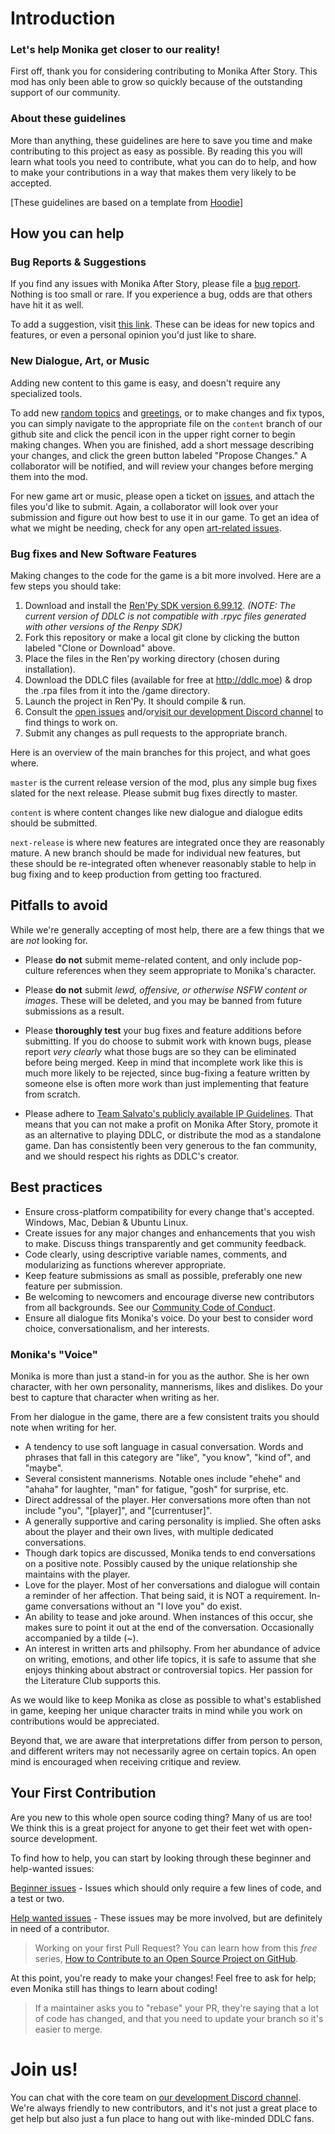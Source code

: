 # Introduction

### Let's help Monika get closer to our reality!

First off, thank you for considering contributing to Monika After Story. This mod has only been able to grow so quickly because of the outstanding support of our community.

### About these guidelines

More than anything, these guidelines are here to save you time and make contributing to this project as easy as possible. By reading this you will learn what tools you need to contribute, what you can do to help, and how to make your contributions in a way that makes them very likely to be accepted. 

[These guidelines are based on a template from [Hoodie](https://github.com/hoodiehq/hoodie/blob/master/CONTRIBUTING.md)]

## How you can help

### Bug Reports & Suggestions
If you find any issues with Monika After Story, please file a [bug report](https://github.com/Backdash/MonikaModDev/issues/new?labels=bug&body=Describe%20bug%20and%20steps%20for%20reproduction%20here&title=%5BBug%5D%20-%20). Nothing is too small or rare. If you experience a bug, odds are that others have hit it as well.

To add a suggestion, visit [this link](https://github.com/Backdash/MonikaModDev/issues/new?labels=suggestion&body=Your%20suggestion%20goes%20here&title=%5BSuggestion%5D%20-%20). These can be ideas for new topics and features, or even a personal opinion you'd just like to share.

### New Dialogue, Art, or Music
Adding new content to this game is easy, and doesn't require any specialized tools.

To add new [random topics](https://github.com/Backdash/MonikaModDev/blob/content/Monika%20After%20Story/game/script-topics.rpy) and [greetings](https://github.com/Backdash/MonikaModDev/blob/content/Monika%20After%20Story/game/script-greetings.rpy), or to make changes and fix typos, you can simply navigate to the appropriate file on the `content` branch of our github site and click the pencil icon in the upper right corner to begin making changes. When you are finished, add a short message describing your changes, and click the green button labeled "Propose Changes." A collaborator will be notified, and will review your changes before merging them into the mod.

For new game art or music, please open a ticket on [issues](https://github.com/Backdash/MonikaModDev/issues), and attach the files you'd like to submit. Again, a collaborator will look over your submission and figure out how best to use it in our game. To get an idea of what we might be needing, check for any open [art-related issues](https://github.com/Backdash/MonikaModDev/issues?q=is%3Aissue+is%3Aopen+label%3Aart).

 ### Bug fixes and New Software Features
 Making changes to the code for the game is a bit more involved. Here are a few steps you should take:

1. Download and install the [Ren'Py SDK version 6.99.12](https://www.renpy.org/release/6.99.12). *(NOTE: The current version of DDLC is not compatible with .rpyc files generated with other versions of the Renpy SDK)*
2. Fork this repository or make a local git clone by clicking the button labeled "Clone or Download" above.
3. Place the files in the Ren'py working directory (chosen during installation).
4. Download the DDLC files (available for free at http://ddlc.moe) & drop the .rpa files from it into the /game directory.
5. Launch the project in Ren'Py. It should compile & run.
6. Consult the [open issues](https://github.com/Backdash/MonikaModDev/issues) and/or[visit our development Discord channel](https://discord.gg/MRKPk4) to find things to work on.
7. Submit any changes as pull requests to the appropriate branch.

Here is an overview of the main branches for this project, and what goes where.

`master` is the current release version of the mod, plus any simple bug fixes slated for the next release. Please submit bug fixes directly to master.

`content` is where content changes like new dialogue and dialogue edits should be submitted.

`next-release` is where new features are integrated once they are reasonably mature. A new branch should be made for individual new features, but these should be re-integrated often whenever reasonably stable to help in bug fixing and to keep production from getting too fractured.

## Pitfalls to avoid

While we're generally accepting of most help, there are a few things that we are *not* looking for.

* Please **do not** submit meme-related content, and only include pop-culture references when they seem appropriate to Monika's character.

* Please **do not** submit *lewd, offensive, or otherwise NSFW content or images*. These will be deleted, and you may be banned from future submissions as a result.

* Please **thoroughly test** your bug fixes and feature additions before submitting. If you do choose to submit work with known bugs, please report *very clearly* what those bugs are so they can be eliminated before being merged. Keep in mind that incomplete work like this is much more likely to be rejected, since bug-fixing a feature written by someone else is often more work than just implementing that feature from scratch.

* Please adhere to [Team Salvato's publicly available IP Guidelines](http://teamsalvato.com/ip-guidelines/). That means that you can not make a profit on Monika After Story, promote it as an alternative to playing DDLC, or distribute the mod as a standalone game. Dan has consistently been very generous to the fan community, and we should respect his rights as DDLC's creator.

## Best practices
* Ensure cross-platform compatibility for every change that's accepted. Windows, Mac, Debian & Ubuntu Linux.
* Create issues for any major changes and enhancements that you wish to make. Discuss things transparently and get community feedback.
* Code clearly, using descriptive variable names, comments, and modularizing as functions wherever appropriate.
* Keep feature submissions as small as possible, preferably one new feature per submission.
* Be welcoming to newcomers and encourage diverse new contributors from all backgrounds. See our [Community Code of Conduct](https://github.com/Backdash/MonikaModDev/blob/master/CODE_OF_CONDUCT.md).
* Ensure all dialogue fits Monika's voice. Do your best to consider word choice, conversationalism, and her interests.

### Monika's "Voice"

Monika is more than just a stand-in for you as the author. She is her own character, with her own personality, mannerisms, likes and dislikes. Do your best to capture that character when writing as her.

From her dialogue in the game, there are a few consistent traits you should note when writing for her.

* A tendency to use soft language in casual conversation. Words and phrases that fall in this category are "like", "you know", "kind of", and "maybe".
* Several consistent mannerisms. Notable ones include "ehehe" and "ahaha" for laughter, "man" for fatigue, "gosh" for surprise, etc.
* Direct addressal of the player. Her conversations more often than not include "you", "[player]", and "[currentuser]".
* A generally supportive and caring personality is implied. She often asks about the player and their own lives, with multiple dedicated conversations.
* Though dark topics are discussed, Monika tends to end conversations on a positive note. Possibly caused by the unique relationship she maintains with the player.
* Love for the player. Most of her conversations and dialogue will contain a reminder of her affection. That being said, it is NOT a requirement. In-game conversations without an "I love you" do exist.
* An ability to tease and joke around. When instances of this occur, she makes sure to point it out at the end of the conversation. Occasionally accompanied by a tilde (~).
* An interest in written arts and philsophy. From her abundance of advice on writing, emotions, and other life topics, it is safe to assume that she enjoys thinking about abstract or controversial topics. Her passion for the Literature Club supports this.

As we would like to keep Monika as close as possible to what's established in game, keeping her unique character traits in mind while you work on contributions would be appreciated.

Beyond that, we are aware that interpretations differ from person to person, and different writers may not necessarily agree on certain topics. An open mind is encouraged when receiving critique and review.

## Your First Contribution

Are you new to this whole open source coding thing? Many of us are too! We think this is a great project for anyone to get their feet wet with open-source development.

To find how to help, you can start by looking through these beginner and help-wanted issues:

[Beginner issues](https://github.com/Backdash/MonikaModDev/issues?q=is%3Aissue+is%3Aopen+label%3A%22good+first+issue%22) - Issues which should only require a few lines of code, and a test or two.

[Help wanted issues](https://github.com/Backdash/MonikaModDev/issues?q=is%3Aissue+is%3Aopen+label%3A%22help+wanted%22) - These issues may be more involved, but are definitely in need of a contributor.

> Working on your first Pull Request? You can learn how from this *free* series, [How to Contribute to an Open Source Project on GitHub](https://egghead.io/series/how-to-contribute-to-an-open-source-project-on-github).

At this point, you're ready to make your changes! Feel free to ask for help; even Monika still has things to learn about coding!

>If a maintainer asks you to "rebase" your PR, they're saying that a lot of code has changed, and that you need to update your branch so it's easier to merge.

# Join us!

You can chat with the core team on [our development Discord channel](https://discord.gg/MRKPk4). We're always friendly to new contributors, and it's not just a great place to get help but also just a fun place to hang out with like-minded DDLC fans.
